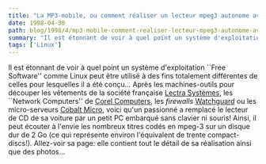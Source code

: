 ```yaml
---
title: "La MP3-mobile, ou comment réaliser un lecteur mpeg3 autonome avec Linux!"
date: 1998-04-30
path: blog/1998/4/mp3-mobile-comment-realiser-lecteur-mpeg3-autonome-avec-linux
summary: "Il est étonnant de voir à quel point un système d'exploitation ``Free Software'' comme Linux peut être utilisé à des fins totalement différentes de celles pour lesquelles il a été conçu..."
tags: ['Linux']
---
```


<P>
Il est étonnant de voir à quel point un système d'exploitation
``Free Software'' comme Linux peut être utilisé à des fins totalement
différentes de celles pour lesquelles il a été conçu... Après les
machines-outils pour découper les vêtements de la société française
<A HREF="http://www.lectra.com/">Lectra Systèmes</A>, les ``Network
Computers'' de <A HREF="http://www.corelcomputer.com/">Corel
Computers</A>, les <EM>firewalls</EM> <A HREF="http://www.watchguard.com/firebox.html">Watchguard</A> ou les
micro-serveurs <A HREF="http://www.cobaltmicro.com/">Cobalt Micro</A>,
voici qu'un passionné a remplacé le lecteur de CD de sa voiture par
un petit PC embarqué sans clavier ni souris! Ainsi, il peut écouter
à l'envie les nombreux titres codés en mpeg-3 sur un disque dur de 2
Go (ce qui représente environ l'équivalent de trente compact-discs!).
Allez-voir sa page: elle contient tout le détail de sa réalisation ainsi
que des photos...
</P>


